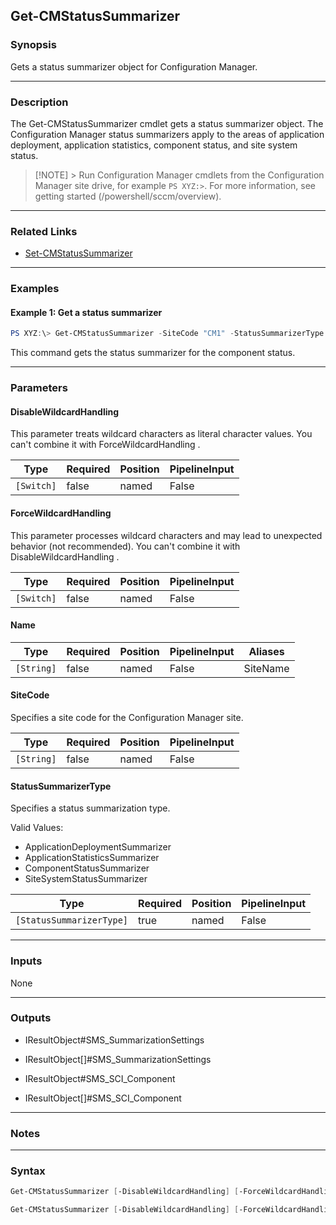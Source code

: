 Get-CMStatusSummarizer
----------------------




### Synopsis
Gets a status summarizer object for Configuration Manager.



---


### Description

The Get-CMStatusSummarizer cmdlet gets a status summarizer object. The Configuration Manager status summarizers apply to the areas of application deployment, application statistics, component status, and site system status.



> [!NOTE] > Run Configuration Manager cmdlets from the Configuration Manager site drive, for example `PS XYZ:>`. For more information, see getting started (/powershell/sccm/overview).



---


### Related Links
* [Set-CMStatusSummarizer](Set-CMStatusSummarizer)





---


### Examples
#### Example 1: Get a status summarizer
```PowerShell
PS XYZ:\> Get-CMStatusSummarizer -SiteCode "CM1" -StatusSummarizerType ComponentStatusSummarizer
```
This command gets the status summarizer for the component status.


---


### Parameters
#### **DisableWildcardHandling**

This parameter treats wildcard characters as literal character values. You can't combine it with ForceWildcardHandling .






|Type      |Required|Position|PipelineInput|
|----------|--------|--------|-------------|
|`[Switch]`|false   |named   |False        |



#### **ForceWildcardHandling**

This parameter processes wildcard characters and may lead to unexpected behavior (not recommended). You can't combine it with DisableWildcardHandling .






|Type      |Required|Position|PipelineInput|
|----------|--------|--------|-------------|
|`[Switch]`|false   |named   |False        |



#### **Name**








|Type      |Required|Position|PipelineInput|Aliases |
|----------|--------|--------|-------------|--------|
|`[String]`|false   |named   |False        |SiteName|



#### **SiteCode**

Specifies a site code for the Configuration Manager site.






|Type      |Required|Position|PipelineInput|
|----------|--------|--------|-------------|
|`[String]`|false   |named   |False        |



#### **StatusSummarizerType**

Specifies a status summarization type.



Valid Values:

* ApplicationDeploymentSummarizer
* ApplicationStatisticsSummarizer
* ComponentStatusSummarizer
* SiteSystemStatusSummarizer






|Type                    |Required|Position|PipelineInput|
|------------------------|--------|--------|-------------|
|`[StatusSummarizerType]`|true    |named   |False        |





---


### Inputs
None





---


### Outputs
* IResultObject#SMS_SummarizationSettings


* IResultObject[]#SMS_SummarizationSettings


* IResultObject#SMS_SCI_Component


* IResultObject[]#SMS_SCI_Component






---


### Notes




---


### Syntax
```PowerShell
Get-CMStatusSummarizer [-DisableWildcardHandling] [-ForceWildcardHandling] [-Name <String>] [-SiteCode <String>] [<CommonParameters>]
```
```PowerShell
Get-CMStatusSummarizer [-DisableWildcardHandling] [-ForceWildcardHandling] -StatusSummarizerType {ApplicationDeploymentSummarizer | ApplicationStatisticsSummarizer | ComponentStatusSummarizer | SiteSystemStatusSummarizer} [<CommonParameters>]
```
